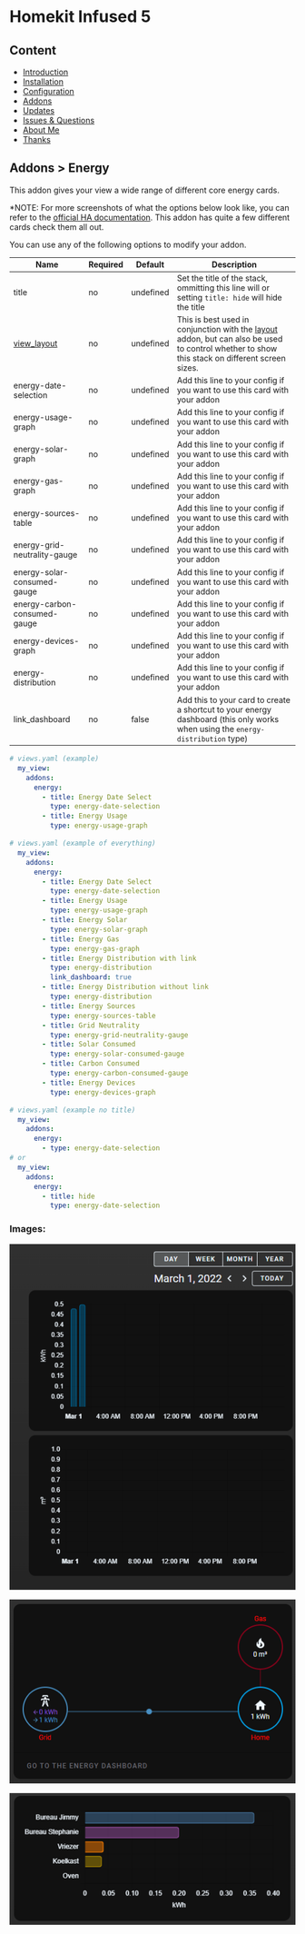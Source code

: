 # Homekit Infused 5

## Content
- [Introduction](../index.md)
- [Installation](../installation.md)
- [Configuration](../configuration.md)
- [Addons](../addons.md)
- [Updates](../updates.md)
- [Issues & Questions](../issues.md)
- [About Me](../about.md)
- [Thanks](../thanks.md)

## Addons > Energy

This addon gives your view a wide range of different core energy cards.

*NOTE: For more screenshots of what the options below look like, you can refer to the [official HA documentation](https://www.home-assistant.io/lovelace/energy/). This addon has quite a few different cards check them all out.

You can use any of the following options to modify your addon.

| Name | Required | Default | Description |
|----------------------------------|-------------|----------------------|-----------------------------------------------------------------------------------------------------------------------------------------------------------------------------------|
| title | no | undefined | Set the title of the stack, ommitting this line will or setting `title: hide` will hide the title |
| [view_layout](layout.md#view-layout) | no | undefined | This is best used in conjunction with the [layout](layout.md#view-layout) addon, but can also be used to control whether to show this stack on different screen sizes. |
| energy-date-selection | no | undefined | Add this line to your config if you want to use this card with your addon |
| energy-usage-graph | no | undefined | Add this line to your config if you want to use this card with your addon |
| energy-solar-graph | no | undefined | Add this line to your config if you want to use this card with your addon |
| energy-gas-graph | no | undefined | Add this line to your config if you want to use this card with your addon |
| energy-sources-table | no | undefined | Add this line to your config if you want to use this card with your addon |
| energy-grid-neutrality-gauge | no | undefined | Add this line to your config if you want to use this card with your addon |
| energy-solar-consumed-gauge | no | undefined | Add this line to your config if you want to use this card with your addon |
| energy-carbon-consumed-gauge | no | undefined | Add this line to your config if you want to use this card with your addon |
| energy-devices-graph | no | undefined | Add this line to your config if you want to use this card with your addon |
| energy-distribution | no | undefined | Add this line to your config if you want to use this card with your addon |
| link_dashboard | no | false | Add this to your card to create a shortcut to your energy dashboard (this only works when using the `energy-distribution` type)

```yaml
# views.yaml (example)
  my_view:
    addons:
      energy:
        - title: Energy Date Select
          type: energy-date-selection
        - title: Energy Usage
          type: energy-usage-graph
``` 
```yaml
# views.yaml (example of everything)
  my_view:
    addons:
      energy:
        - title: Energy Date Select
          type: energy-date-selection
        - title: Energy Usage
          type: energy-usage-graph
        - title: Energy Solar
          type: energy-solar-graph
        - title: Energy Gas
          type: energy-gas-graph
        - title: Energy Distribution with link
          type: energy-distribution
          link_dashboard: true
        - title: Energy Distribution without link
          type: energy-distribution
        - title: Energy Sources
          type: energy-sources-table
        - title: Grid Neutrality
          type: energy-grid-neutrality-gauge
        - title: Solar Consumed
          type: energy-solar-consumed-gauge
        - title: Carbon Consumed
          type: energy-carbon-consumed-gauge
        - title: Energy Devices
          type: energy-devices-graph
```
```yaml
# views.yaml (example no title)
  my_view:
    addons:
      energy:
        - type: energy-date-selection
# or
  my_view:
    addons:
      energy:
        - title: hide
          type: energy-date-selection
```

### Images:

![Homekit Infused](../images/hki-energy-1.png)

![Homekit Infused](../images/hki-energy-2.png)

![Homekit Infused](../images/hki-energy-3.png)
